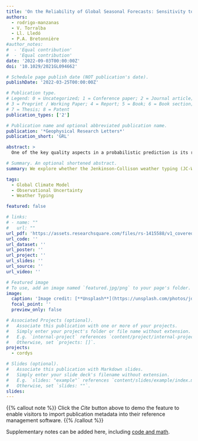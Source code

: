 ```yaml
---
title: 'On the Reliability of Global Seasonal Forecasts: Sensitivity to Ensemble Size, Hindcast Length and Region Definition'
authors:
  - rodrigo-manzanas
  - V. Torralba
  - Ll. Lledó
  - P.A. Bretonnière  
#author_notes:
#  - 'Equal contribution'
#  - 'Equal contribution'
date: '2022-09-03T00:00:00Z'
doi: '10.1029/2021GL094662'

# Schedule page publish date (NOT publication's date).
publishDate: '2022-03-25T00:00:00Z'

# Publication type.
# Legend: 0 = Uncategorized; 1 = Conference paper; 2 = Journal article;
# 3 = Preprint / Working Paper; 4 = Report; 5 = Book; 6 = Book section;
# 7 = Thesis; 8 = Patent
publication_types: ['2']

# Publication name and optional abbreviated publication name.
publication: '*Geophysical Research Letters*'
publication_short: 'GRL'

abstract: >
  One of the key quality aspects in a probabilistic prediction is its reliability. However, this property is difficult to estimate in the case of seasonal forecasts due to the limited size of most of the hindcasts that are available nowadays. To shed light on this issue, this work presents a detailed analysis of how the ensemble size, the hindcast length and the number of points pooled together within a particular region affect the resulting reliability estimates. To do so, we build on 42 land reference regions recently defined for the IPCC-AR6 and assess the reliability of global seasonal forecasts of temperature and precipitation from the European Center for Medium Weather Forecasts SEAS5 prediction system, which is compared against its predecessor, System4. Our results indicate that whereas longer hindcasts and larger ensembles lead to increased reliability estimates, the number of points that are pooled together within a homogeneous climate region is much less relevant.

# Summary. An optional shortened abstract.
summary: We explore whether the Jenkinson-Collison weather typing (JC-WT) scheme can be used anywhere in the extratropics, including the Southern Hemisphere. JC-WT catalogues are obtained for 5 distinct reanalyses.

tags:
  - Global Climate Model
  - Observational Uncertainty
  - Weather Typing

featured: false

# links:
# - name: ""
#   url: ""
url_pdf: 'https://assets.researchsquare.com/files/rs-1415588/v1_covered.pdf'
url_code: ''
url_dataset: ''
url_poster: ''
url_project: ''
url_slides: ''
url_source: ''
url_video: ''

# Featured image
# To use, add an image named `featured.jpg/png` to your page's folder.
image:
  caption: 'Image credit: [**Unsplash**](https://unsplash.com/photos/jdD8gXaTZsc)'
  focal_point: ''
  preview_only: false

# Associated Projects (optional).
#   Associate this publication with one or more of your projects.
#   Simply enter your project's folder or file name without extension.
#   E.g. `internal-project` references `content/project/internal-project/index.md`.
#   Otherwise, set `projects: []`.
projects:
  - cordys

# Slides (optional).
#   Associate this publication with Markdown slides.
#   Simply enter your slide deck's filename without extension.
#   E.g. `slides: "example"` references `content/slides/example/index.md`.
#   Otherwise, set `slides: ""`.
slides:
---
```


{{% callout note %}}
Click the _Cite_ button above to demo the feature to enable visitors to import publication metadata into their reference management software.
{{% /callout %}}

Supplementary notes can be added here, including [code and math](https://wowchemy.com/docs/content/writing-markdown-latex/).
